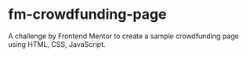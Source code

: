 # fm-crowdfunding-page
A challenge by Frontend Mentor to create a sample crowdfunding page using HTML, CSS, JavaScript. 
